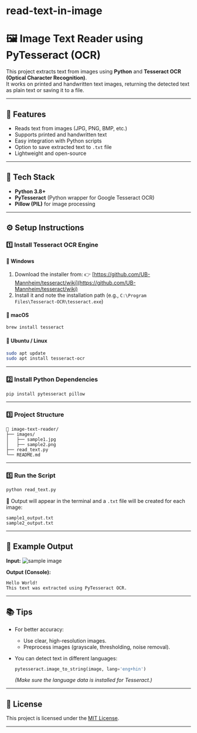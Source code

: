 # read-text-in-image

# 🖼️ Image Text Reader using PyTesseract (OCR)

This project extracts text from images using **Python** and **Tesseract OCR (Optical Character Recognition)**.  
It works on printed and handwritten text images, returning the detected text as plain text or saving it to a file.

---

## 🚀 Features
- Reads text from images (JPG, PNG, BMP, etc.)
- Supports printed and handwritten text
- Easy integration with Python scripts
- Option to save extracted text to `.txt` file
- Lightweight and open-source

---

## 🧩 Tech Stack
- **Python 3.8+**
- **PyTesseract** (Python wrapper for Google Tesseract OCR)
- **Pillow (PIL)** for image processing

---

## ⚙️ Setup Instructions

### 1️⃣ Install Tesseract OCR Engine
#### 🔹 Windows
1. Download the installer from:
   👉 [https://github.com/UB-Mannheim/tesseract/wiki](https://github.com/UB-Mannheim/tesseract/wiki)
2. Install it and note the installation path (e.g., `C:\Program Files\Tesseract-OCR\tesseract.exe`)

#### 🔹 macOS
```bash
brew install tesseract
````

#### 🔹 Ubuntu / Linux

```bash
sudo apt update
sudo apt install tesseract-ocr
```

---

### 2️⃣ Install Python Dependencies

```bash
pip install pytesseract pillow
```

---

### 3️⃣ Project Structure

```
📁 image-text-reader/
├── images/
│   ├── sample1.jpg
│   ├── sample2.png
├── read_text.py
└── README.md
```

---


### 5️⃣ Run the Script

```bash
python read_text.py
```

🧠 Output will appear in the terminal and a `.txt` file will be created for each image:

```
sample1_output.txt
sample2_output.txt
```

---

## 🧪 Example Output

**Input:**
![sample image](c:/image/1.jpg)

**Output (Console):**

```
Hello World!
This text was extracted using PyTesseract OCR.
```

---

## 📚 Tips

* For better accuracy:

  * Use clear, high-resolution images.
  * Preprocess images (grayscale, thresholding, noise removal).
* You can detect text in different languages:

  ```python
  pytesseract.image_to_string(image, lang='eng+hin')
  ```

  *(Make sure the language data is installed for Tesseract.)*

---

## 📄 License

This project is licensed under the [MIT License](LICENSE).

---


